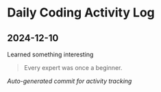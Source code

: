 # Daily Coding Activity Log

## 2024-12-10

Learned something interesting

> Every expert was once a beginner.

*Auto-generated commit for activity tracking*
